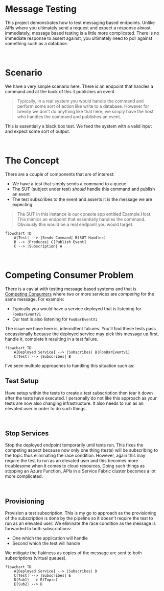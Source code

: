 # Message Testing

This project demonstrates how to test messaging based endpoints. Unlike APIs where you ultimately send a request and expect a response almost immediately, message based testing is a little more complicated. There is no immediate response to assert against, you ultimately need to poll against something such as a database. 

&nbsp;

# Scenario

We have a very simple scenario here. There is an endpoint that handles a command and at the back of this it publishes an event. 

> Typically, in a real system you would handle the command and perform some sort of action like write to a database. However for brevity we don't do anything like that here, we simply have the host who handles the command and publishes an event.

This is essentially a black box test. We feed the system with a valid input and expect some sort of output.

&nbsp;

# The Concept

There are a couple of components that are of interest:
- We have a test that simply sends a command to a queue
- The SUT (subject under test) *should* handle this command and publish an event
- The test subscribes to the event and asserts it is the message we are expecting

> The SUT in this instance is our console app entitled Example.Host. This mimics an endpoint that essentially handles the command. Obviously this would be a real endpoint you would target.

``` mermaid
flowchart TD
    A[Test] --> |Sends Command| B(SUT Handles)
    B --> |Produces| C[Publish Event]
    C --> |Subscription| A
```

&nbsp;

# Competing Consumer Problem

There is a caviat with testing message based systems and that is [Competing Consumers](https://learn.microsoft.com/en-us/azure/architecture/patterns/competing-consumers) where two or more services are *competing* for the same message. For example:
- Typically you would have a service deployed that is listening for `FooBarEventV1`
- Our test is also listening for `FooBarEventV1`

The issue we have here is, intermittent faliures. You'll find these tests pass occassionally because the deployed service may pick this message up first, handle it, complete it resulting in a test failure.

``` mermaid
flowchart TD
    A[Deployed Service] --> |Subscribes| B(FooBarEventV1)
    C[Test] --> |Subscribes| B
```

I've seen multiple approaches to handling this situation such as:

## Test Setup
Have setup within the tests to create a test subscription then tear it down after the tests have executed. I personally do not like this approach as your tests are now also changing infrastructure. It also needs to run as an elevated user in order to do such things.

&nbsp;

## Stop Services
Stop the deployed endpoint temporarily until tests run. This fixes the competing aspect because now only one thing (tests) will be subscribing to the topic thus eliminating the race condition. However, again this may require the test to run as an elevated user and this becomes more troublesome when it comes to cloud resources. Doing such things as stopping an Azure Function, APIs in a Service Fabric cluster becomes a lot more complicated.

&nbsp;

## Provisioning
Provision a test subscription. This is my go to approach as the provisioning of the subscription is done by the pipeline so it doesn't require the test to run as an elevated user. We eliminate the race condition as the message is forwarded to both subscriptions:
- One which the application will handle
- Second which the test will handle

We mitigate the flakiness as copies of the message are sent to both subscriptions (virtual queues).

``` mermaid
flowchart TD
    A[Deployed Service] --> |Subscribes| D
    C[Test] --> |Subscribes| E
    D(Sub1) --> B(Topic)
    E(Sub2) --> B
```

